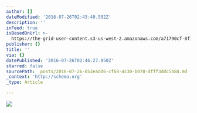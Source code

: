 ```yaml
---
author: []
dateModified: '2016-07-26T02:43:40.502Z'
description: ''
inFeed: true
isBasedOnUrl: >-
  https://the-grid-user-content.s3-us-west-2.amazonaws.com/a71790cf-8f11-4274-b512-5916f92db7a8.jpg
publisher: {}
title: ''
via: {}
datePublished: '2016-07-26T02:46:27.950Z'
starred: false
sourcePath: _posts/2016-07-26-053eadd6-cf68-4c30-b070-dfff3ddc5b84.md
_context: 'http://schema.org'
_type: Article

---
```

![](https://the-grid-user-content.s3-us-west-2.amazonaws.com/a71790cf-8f11-4274-b512-5916f92db7a8.jpg)